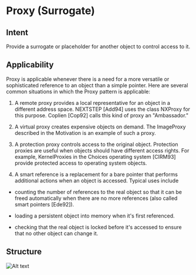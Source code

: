 # Proxy (Surrogate)
## Intent
Provide a surrogate or placeholder for another object to control access to it.
## Applicability
Proxy is applicable whenever there is a need for a more versatile or sophisticated reference to an object than a simple pointer. Here are several common situations in which the Proxy pattern is applicable:

1. A remote proxy provides a local representative for an object in a different address space. NEXTSTEP [Add94] uses the class NXProxy for this purpose. Coplien [Cop92] calls this kind of proxy an "Ambassador."

2. A virtual proxy creates expensive objects on demand. The ImageProxy described in the Motivation is an example of such a proxy.

3. A protection proxy controls access to the original object. Protection proxies are useful when objects should have different access rights. For example, KernelProxies in the Choices operating system [CIRM93] provide protected access to operating system objects.

4. A smart reference is a replacement for a bare pointer that performs additional actions when an object is accessed. Typical uses include

* counting the number of references to the real object so that it can be freed automatically when there are no more references (also called smart pointers [Ede92]).

* loading a persistent object into memory when it's first referenced.

* checking that the real object is locked before it's accessed to ensure that no other object can change it.
## Structure
![Alt text](https://www.cs.unc.edu/~stotts/GOF/hires/Pictures/proxy017.gif)
